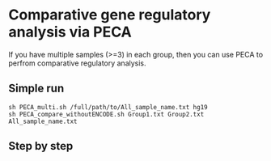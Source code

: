 # Comparative gene regulatory analysis via PECA

If you have multiple samples (>=3) in each group, then you can use PECA to perfrom comparative regulatory analysis.
## Simple run
```
sh PECA_multi.sh /full/path/to/All_sample_name.txt hg19 
sh PECA_compare_withoutENCODE.sh Group1.txt Group2.txt All_sample_name.txt
```
## Step by step
